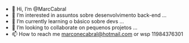 - 👋 Hi, I’m @MarcCabral
- 👀 I’m interested in assuntos sobre desenvolvimento back-end ...
- 🌱 I’m currently learning o básico sobre devs ...
- 💞️ I’m looking to collaborate on pequenos projetos ...
- 📫 How to reach me marconecabral@hotmail.com or wsp 11984376301

<!---
MarcCabral/MarcCabral is a ✨ special ✨ repository because its `README.md` (this file) appears on your GitHub profile.
You can click the Preview link to take a look at your changes.
--->
